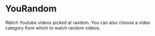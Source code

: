 # YouRandom
Watch Youtube videos picked at random. You can also choose a video category from which to watch random videos.